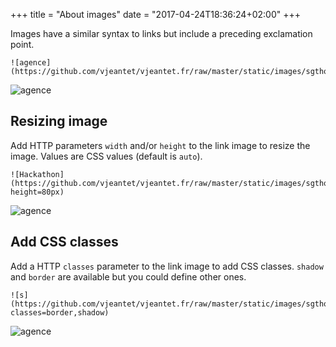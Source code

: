 +++
title = "About images"
date = "2017-04-24T18:36:24+02:00"
+++

Images have a similar syntax to links but include a preceding exclamation point.

    ![agence](https://github.com/vjeantet/vjeantet.fr/raw/master/static/images/sgthon/C.jpg)

![agence](https://github.com/vjeantet/vjeantet.fr/raw/master/static/images/sgthon/C.jpg)

## Resizing image

Add HTTP parameters `width` and/or `height` to the link image to resize the image. Values are CSS values (default is `auto`).


    ![Hackathon](https://github.com/vjeantet/vjeantet.fr/raw/master/static/images/sgthon/C.jpg?height=80px)

![agence](https://github.com/vjeantet/vjeantet.fr/raw/master/static/images/sgthon/C.jpg?height=80px)


## Add CSS classes

Add a HTTP `classes` parameter to the link image to add CSS classes. `shadow` and `border` are available but you could define other ones.

    ![s](https://github.com/vjeantet/vjeantet.fr/raw/master/static/images/sgthon/C.jpg?classes=border,shadow)

![agence](https://github.com/vjeantet/vjeantet.fr/raw/master/static/images/sgthon/C.jpg?classes=border,shadow)
